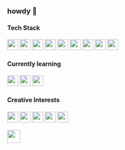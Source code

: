 ### howdy 👋

<h4>Tech Stack</h4>
<p align="left">
  <div>
    <a href="https://www.java.com"><img height="25px" src="https://skillicons.dev/icons?i=java"/></a>
    <a href="https://www.python.org"><img height="25px" src="https://skillicons.dev/icons?i=py"/></a>
    <a href="https://www.javascript.com"><img height="25px" src="https://skillicons.dev/icons?i=js"/></a>
    <a href="https://www.typescriptlang.org"><img height="25px" src="https://skillicons.dev/icons?i=ts"/></a>
    <a href="https://react.dev"><img height="25px" src="https://skillicons.dev/icons?i=react"/></a>
    <a href="https://angular.io"><img height="25px" src="https://skillicons.dev/icons?i=angular"/></a>
    <a href="https://nodejs.org"><img height="25px" src="https://skillicons.dev/icons?i=nodejs"/></a>
    <a href="https://aws.amazon.com"><img height="25px" src="https://skillicons.dev/icons?i=aws"/></a>
    <a href="https://azure.microsoft.com"><img height="25px" src="https://skillicons.dev/icons?i=azure"/></a>
  </div>
</p>
<h4>Currently learning</h4>
<p align="left">
  <div>
    <a href="https://www.java.com"><img height="25px" src="https://skillicons.dev/icons?i=cs"/></a>
    <a href="https://dotnet.microsoft.com"><img height="25px" src="https://skillicons.dev/icons?i=dotnet"/></a>
    <a href="https://flask.palletsprojects.com"><img height="25px" src="https://skillicons.dev/icons?i=flask"/></a>
  </div>
</p>
<h4>Creative Interests</h4>
<p align="left">
  <div>
    <img height="25px" src="https://skillicons.dev/icons?i=ps"/>
    <img height="25px" src="https://skillicons.dev/icons?i=ae"/>
    <img height="25px" src="https://skillicons.dev/icons?i=ai"/>
    <img height="25px" src="https://skillicons.dev/icons?i=figma"/>
    <img height="25px" src="https://skillicons.dev/icons?i=blender"/>
  </div>
</p>

<div margin-top="20px">
    <a href="https://www.linkedin.com/in/sophia-halapchuk"><img height="30px" src="https://img.shields.io/badge/linkedin-%230077B5.svg?style=for-the-badge&logo=linkedin&logoColor=white"/></a>
</div>

<!--
**micattoc/micattoc** is a ✨ _special_ ✨ repository because its `README.md` (this file) appears on your GitHub profile.

Here are some ideas to get you started:

- 🔭 I’m currently working on ...
- 🌱 I’m currently learning ...
- 👯 I’m looking to collaborate on ...
- 🤔 I’m looking for help with ...
- 💬 Ask me about ...
- 📫 How to reach me: ...
- 😄 Pronouns: ...
- ⚡ Fun fact: ...
-->
